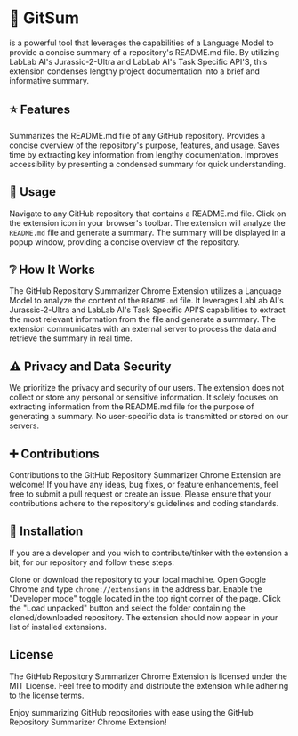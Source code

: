 # :robot: GitSum
is a powerful tool that leverages the capabilities of a Language Model to provide a concise summary of a repository's README.md file. By utilizing LabLab AI's Jurassic-2-Ultra and LabLab AI's Task Specific API'S, this extension condenses lengthy project documentation into a brief and informative summary.

## :star: Features
Summarizes the README.md file of any GitHub repository.
Provides a concise overview of the repository's purpose, features, and usage.
Saves time by extracting key information from lengthy documentation.
Improves accessibility by presenting a condensed summary for quick understanding.

## :scroll: Usage
Navigate to any GitHub repository that contains a README.md file.
Click on the extension icon in your browser's toolbar.
The extension will analyze the `README.md` file and generate a summary.
The summary will be displayed in a popup window, providing a concise overview of the repository.

## :grey_question: How It Works
The GitHub Repository Summarizer Chrome Extension utilizes a Language Model to analyze the content of the `README.md` file. It leverages LabLab AI's Jurassic-2-Ultra and LabLab AI's Task Specific API'S capabilities to extract the most relevant information from the file and generate a summary. The extension communicates with an external server to process the data and retrieve the summary in real time.

## :warning: Privacy and Data Security
We prioritize the privacy and security of our users. The extension does not collect or store any personal or sensitive information. It solely focuses on extracting information from the README.md file for the purpose of generating a summary. No user-specific data is transmitted or stored on our servers.

## :heavy_plus_sign: Contributions
Contributions to the GitHub Repository Summarizer Chrome Extension are welcome! If you have any ideas, bug fixes, or feature enhancements, feel free to submit a pull request or create an issue. Please ensure that your contributions adhere to the repository's guidelines and coding standards.

## :green_book: Installation
If you are a developer and you wish to contribute/tinker with the extension a bit, for our repository and follow these steps:

Clone or download the repository to your local machine.
Open Google Chrome and type `chrome://extensions` in the address bar.
Enable the "Developer mode" toggle located in the top right corner of the page.
Click the "Load unpacked" button and select the folder containing the cloned/downloaded repository.
The extension should now appear in your list of installed extensions.

## License
The GitHub Repository Summarizer Chrome Extension is licensed under the MIT License. Feel free to modify and distribute the extension while adhering to the license terms.

Enjoy summarizing GitHub repositories with ease using the GitHub Repository Summarizer Chrome Extension!

